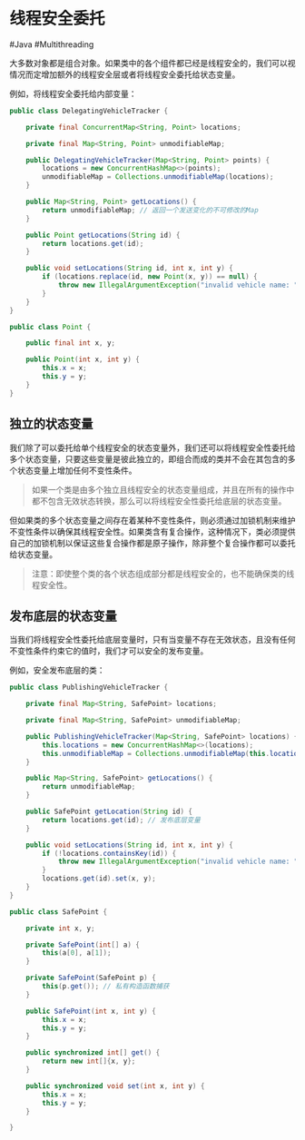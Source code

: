 # 线程安全委托
#Java #Multithreading 

大多数对象都是组合对象。如果类中的各个组件都已经是线程安全的，我们可以视情况而定增加额外的线程安全层或者将线程安全委托给状态变量。

例如，将线程安全委托给内部变量：

```java
public class DelegatingVehicleTracker {

    private final ConcurrentMap<String, Point> locations;

    private final Map<String, Point> unmodifiableMap;

    public DelegatingVehicleTracker(Map<String, Point> points) {
        locations = new ConcurrentHashMap<>(points);
        unmodifiableMap = Collections.unmodifiableMap(locations);
    }

    public Map<String, Point> getLocations() {
        return unmodifiableMap; // 返回一个发送变化的不可修改的Map
    }

    public Point getLocations(String id) {
        return locations.get(id);
    }

    public void setLocations(String id, int x, int y) {
        if (locations.replace(id, new Point(x, y)) == null) {
            throw new IllegalArgumentException("invalid vehicle name: " + id);
        }
    }
}

public class Point {

    public final int x, y;

    public Point(int x, int y) {
        this.x = x;
        this.y = y;
    }
}
```

## 独立的状态变量

我们除了可以委托给单个线程安全的状态变量外，我们还可以将线程安全性委托给多个状态变量，只要这些变量是彼此独立的，即组合而成的类并不会在其包含的多个状态变量上增加任何不变性条件。

> 如果一个类是由多个独立且线程安全的状态变量组成，并且在所有的操作中都不包含无效状态转换，那么可以将线程安全性委托给底层的状态变量。

但如果类的多个状态变量之间存在着某种不变性条件，则必须通过加锁机制来维护不变性条件以确保其线程安全性。如果类含有复合操作，这种情况下，类必须提供自己的加锁机制以保证这些复合操作都是原子操作，除非整个复合操作都可以委托给状态变量。

> 注意：即使整个类的各个状态组成部分都是线程安全的，也不能确保类的线程安全性。

## 发布底层的状态变量

当我们将线程安全性委托给底层变量时，只有当变量不存在无效状态，且没有任何不变性条件约束它的值时，我们才可以安全的发布变量。

例如，安全发布底层的类：

```java
public class PublishingVehicleTracker {

    private final Map<String, SafePoint> locations;

    private final Map<String, SafePoint> unmodifiableMap;

    public PublishingVehicleTracker(Map<String, SafePoint> locations) {
        this.locations = new ConcurrentHashMap<>(locations);
        this.unmodifiableMap = Collections.unmodifiableMap(this.locations);
    }

    public Map<String, SafePoint> getLocations() {
        return unmodifiableMap;
    }

    public SafePoint getLocation(String id) {
        return locations.get(id); // 发布底层变量
    }

    public void setLocations(String id, int x, int y) {
        if (!locations.containsKey(id)) {
            throw new IllegalArgumentException("invalid vehicle name: " + id);
        }
        locations.get(id).set(x, y);
    }
}

public class SafePoint {

    private int x, y;

    private SafePoint(int[] a) {
        this(a[0], a[1]);
    }

    private SafePoint(SafePoint p) {
        this(p.get()); // 私有构造函数捕获
    }

    public SafePoint(int x, int y) {
        this.x = x;
        this.y = y;
    }

    public synchronized int[] get() {
        return new int[]{x, y};
    }

    public synchronized void set(int x, int y) {
        this.x = x;
        this.y = y;
    }

}
```

